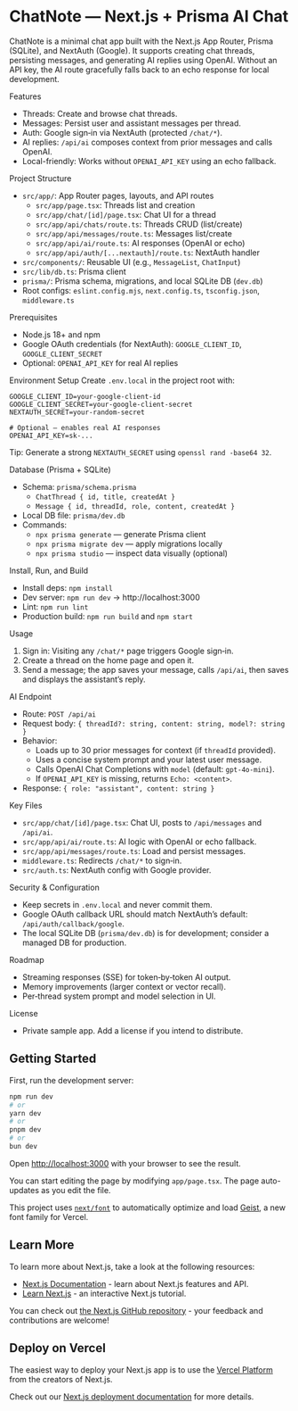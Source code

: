 ChatNote — Next.js + Prisma AI Chat
===================================

ChatNote is a minimal chat app built with the Next.js App Router, Prisma (SQLite), and NextAuth (Google). It supports creating chat threads, persisting messages, and generating AI replies using OpenAI. Without an API key, the AI route gracefully falls back to an echo response for local development.

Features
- Threads: Create and browse chat threads.
- Messages: Persist user and assistant messages per thread.
- Auth: Google sign‑in via NextAuth (protected `/chat/*`).
- AI replies: `/api/ai` composes context from prior messages and calls OpenAI.
- Local-friendly: Works without `OPENAI_API_KEY` using an echo fallback.

Project Structure
- `src/app/`: App Router pages, layouts, and API routes
  - `src/app/page.tsx`: Threads list and creation
  - `src/app/chat/[id]/page.tsx`: Chat UI for a thread
  - `src/app/api/chats/route.ts`: Threads CRUD (list/create)
  - `src/app/api/messages/route.ts`: Messages list/create
  - `src/app/api/ai/route.ts`: AI responses (OpenAI or echo)
  - `src/app/api/auth/[...nextauth]/route.ts`: NextAuth handler
- `src/components/`: Reusable UI (e.g., `MessageList`, `ChatInput`)
- `src/lib/db.ts`: Prisma client
- `prisma/`: Prisma schema, migrations, and local SQLite DB (`dev.db`)
- Root configs: `eslint.config.mjs`, `next.config.ts`, `tsconfig.json`, `middleware.ts`

Prerequisites
- Node.js 18+ and npm
- Google OAuth credentials (for NextAuth): `GOOGLE_CLIENT_ID`, `GOOGLE_CLIENT_SECRET`
- Optional: `OPENAI_API_KEY` for real AI replies

Environment Setup
Create `.env.local` in the project root with:

```
GOOGLE_CLIENT_ID=your-google-client-id
GOOGLE_CLIENT_SECRET=your-google-client-secret
NEXTAUTH_SECRET=your-random-secret

# Optional — enables real AI responses
OPENAI_API_KEY=sk-...
```

Tip: Generate a strong `NEXTAUTH_SECRET` using `openssl rand -base64 32`.

Database (Prisma + SQLite)
- Schema: `prisma/schema.prisma`
  - `ChatThread { id, title, createdAt }`
  - `Message { id, threadId, role, content, createdAt }`
- Local DB file: `prisma/dev.db`
- Commands:
  - `npx prisma generate` — generate Prisma client
  - `npx prisma migrate dev` — apply migrations locally
  - `npx prisma studio` — inspect data visually (optional)

Install, Run, and Build
- Install deps: `npm install`
- Dev server: `npm run dev` → http://localhost:3000
- Lint: `npm run lint`
- Production build: `npm run build` and `npm start`

Usage
1) Sign in: Visiting any `/chat/*` page triggers Google sign‑in.
2) Create a thread on the home page and open it.
3) Send a message; the app saves your message, calls `/api/ai`, then saves and displays the assistant’s reply.

AI Endpoint
- Route: `POST /api/ai`
- Request body: `{ threadId?: string, content: string, model?: string }`
- Behavior:
  - Loads up to 30 prior messages for context (if `threadId` provided).
  - Uses a concise system prompt and your latest user message.
  - Calls OpenAI Chat Completions with `model` (default: `gpt-4o-mini`).
  - If `OPENAI_API_KEY` is missing, returns `Echo: <content>`.
- Response: `{ role: "assistant", content: string }`

Key Files
- `src/app/chat/[id]/page.tsx`: Chat UI, posts to `/api/messages` and `/api/ai`.
- `src/app/api/ai/route.ts`: AI logic with OpenAI or echo fallback.
- `src/app/api/messages/route.ts`: Load and persist messages.
- `middleware.ts`: Redirects `/chat/*` to sign‑in.
- `src/auth.ts`: NextAuth config with Google provider.

Security & Configuration
- Keep secrets in `.env.local` and never commit them.
- Google OAuth callback URL should match NextAuth’s default: `/api/auth/callback/google`.
- The local SQLite DB (`prisma/dev.db`) is for development; consider a managed DB for production.

Roadmap
- Streaming responses (SSE) for token‑by‑token AI output.
- Memory improvements (larger context or vector recall).
- Per‑thread system prompt and model selection in UI.

License
- Private sample app. Add a license if you intend to distribute.

## Getting Started

First, run the development server:

```bash
npm run dev
# or
yarn dev
# or
pnpm dev
# or
bun dev
```

Open [http://localhost:3000](http://localhost:3000) with your browser to see the result.

You can start editing the page by modifying `app/page.tsx`. The page auto-updates as you edit the file.

This project uses [`next/font`](https://nextjs.org/docs/app/building-your-application/optimizing/fonts) to automatically optimize and load [Geist](https://vercel.com/font), a new font family for Vercel.

## Learn More

To learn more about Next.js, take a look at the following resources:

- [Next.js Documentation](https://nextjs.org/docs) - learn about Next.js features and API.
- [Learn Next.js](https://nextjs.org/learn) - an interactive Next.js tutorial.

You can check out [the Next.js GitHub repository](https://github.com/vercel/next.js) - your feedback and contributions are welcome!

## Deploy on Vercel

The easiest way to deploy your Next.js app is to use the [Vercel Platform](https://vercel.com/new?utm_medium=default-template&filter=next.js&utm_source=create-next-app&utm_campaign=create-next-app-readme) from the creators of Next.js.

Check out our [Next.js deployment documentation](https://nextjs.org/docs/app/building-your-application/deploying) for more details.
